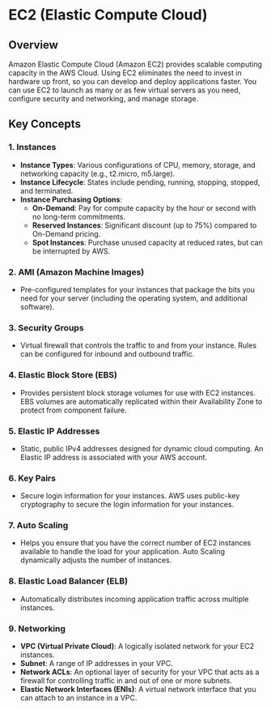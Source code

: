# EC2 (Elastic Compute Cloud)

## Overview

Amazon Elastic Compute Cloud (Amazon EC2) provides scalable computing capacity in the AWS Cloud. Using EC2 eliminates the need to invest in hardware up front, so you can develop and deploy applications faster. You can use EC2 to launch as many or as few virtual servers as you need, configure security and networking, and manage storage.

## Key Concepts

### 1. **Instances**
   - **Instance Types**: Various configurations of CPU, memory, storage, and networking capacity (e.g., t2.micro, m5.large).
   - **Instance Lifecycle**: States include pending, running, stopping, stopped, and terminated.
   - **Instance Purchasing Options**:
     - **On-Demand**: Pay for compute capacity by the hour or second with no long-term commitments.
     - **Reserved Instances**: Significant discount (up to 75%) compared to On-Demand pricing.
     - **Spot Instances**: Purchase unused capacity at reduced rates, but can be interrupted by AWS.

### 2. **AMI (Amazon Machine Images)**
   - Pre-configured templates for your instances that package the bits you need for your server (including the operating system, and additional software).

### 3. **Security Groups**
   - Virtual firewall that controls the traffic to and from your instance. Rules can be configured for inbound and outbound traffic.

### 4. **Elastic Block Store (EBS)**
   - Provides persistent block storage volumes for use with EC2 instances. EBS volumes are automatically replicated within their Availability Zone to protect from component failure.

### 5. **Elastic IP Addresses**
   - Static, public IPv4 addresses designed for dynamic cloud computing. An Elastic IP address is associated with your AWS account.

### 6. **Key Pairs**
   - Secure login information for your instances. AWS uses public-key cryptography to secure the login information for your instances.

### 7. **Auto Scaling**
   - Helps you ensure that you have the correct number of EC2 instances available to handle the load for your application. Auto Scaling dynamically adjusts the number of instances.

### 8. **Elastic Load Balancer (ELB)**
   - Automatically distributes incoming application traffic across multiple instances.

### 9. **Networking**
   - **VPC (Virtual Private Cloud)**: A logically isolated network for your EC2 instances.
   - **Subnet**: A range of IP addresses in your VPC.
   - **Network ACLs**: An optional layer of security for your VPC that acts as a firewall for controlling traffic in and out of one or more subnets.
   - **Elastic Network Interfaces (ENIs)**: A virtual network interface that you can attach to an instance in a VPC.

